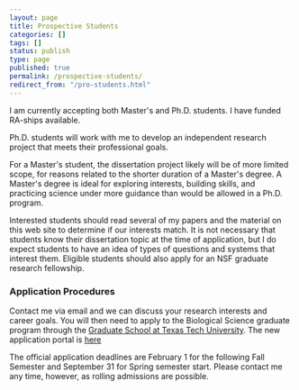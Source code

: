 ```yaml
---
layout: page
title: Prospective Students
categories: []
tags: []
status: publish
type: page
published: true
permalink: /prospective-students/
redirect_from: "/pro-students.html"
---
```


I am currently accepting both Master's and Ph.D. students. I have funded RA-ships available.

Ph.D. students will work with me to develop an independent research project that meets their professional goals.

For a Master's student, the dissertation project likely will be of more limited scope, for reasons related to the shorter duration of a Master's degree. A Master's degree is ideal for exploring interests, building skills, and practicing science under more guidance than would be allowed in a Ph.D. program.

Interested students should read several of my papers and the material on this web site to determine if our interests match. It is not necessary that students know their dissertation topic at the time of application, but I do expect students to have an idea of types of questions and systems that interest them. Eligible students should also apply for an NSF graduate research fellowship.

### Application Procedures ###

Contact me via email and we can discuss your research interests and career goals. You will then need to apply to the Biological Science graduate program through the [Graduate School at Texas Tech University][TTU-gradschool].  The new application portal is [here][TTU-grad-app]

The official application deadlines are February 1 for the following Fall Semester and September 31 for Spring semester start. Please contact me any time, however, as rolling admissions are possible.

[TTU-BIOL]: http://www.biol.ttu.edu
[TTU-gradschool]: http://www.depts.ttu.edu/gradschool/
[TTU-grad-app]: https://texastechgrad.liaisoncas.com/applicant-ux/
